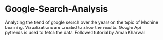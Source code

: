 # Google-Search-Analysis
Analyzing the trend of google search over the years on the topic of Machine Learning. Visualizations are created to show the results. Google Api pytrends is used to fetch the data. Followed tutorial by Aman Kharwal

